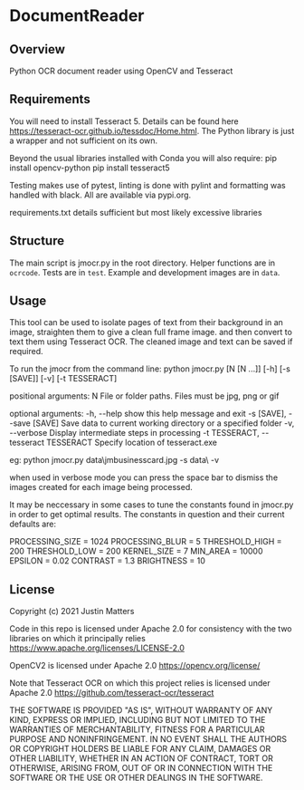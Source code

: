 # DocumentReader

## Overview
Python OCR document reader using OpenCV and Tesseract

## Requirements

You will need to install Tesseract 5. Details can be found here
https://tesseract-ocr.github.io/tessdoc/Home.html. 
The Python library is just a wrapper and not sufficient on its own.

Beyond the usual libraries installed with Conda you will also require:
pip install opencv-python
pip install tesseract5

Testing makes use of pytest, linting is done with pylint and formatting was 
handled with black. All are available via pypi.org.

requirements.txt details sufficient but most likely excessive libraries

## Structure

The main script is jmocr.py in the root directory. 
Helper functions are in `ocrcode`.
Tests are in `test`.
Example and development images are in `data`.

## Usage

This tool can be used to isolate pages of text from their background in an
image, straighten them to give a clean full frame image. and then convert to
text them using Tesseract OCR. The cleaned image and text can be saved if
required.

To run the jmocr from the command line:
python jmocr.py [N [N ...]] [-h] [-s [SAVE]] [-v] [-t TESSERACT]

positional arguments:
  N                     File or folder paths. Files must be jpg, png or gif

optional arguments:
  -h, --help            show this help message and exit
  -s [SAVE], --save [SAVE]
                        Save data to current working directory or a specified 
                        folder
  -v, --verbose         Display intermediate steps in processing
  -t TESSERACT, --tesseract TESSERACT
                        Specify location of tesseract.exe

eg:
python jmocr.py data\jmbusinesscard.jpg  -s data\ -v

when used in verbose mode you can press the space bar to dismiss the images
created for each image being processed.

It may be neccessary in some cases to tune the constants found in jmocr.py in
order to get optimal results. The constants in question and their current
defaults are:

PROCESSING_SIZE = 1024
PROCESSING_BLUR = 5
THRESHOLD_HIGH = 200
THRESHOLD_LOW = 200
KERNEL_SIZE = 7
MIN_AREA = 10000
EPSILON = 0.02
CONTRAST = 1.3
BRIGHTNESS = 10

## License

Copyright (c) 2021 Justin Matters

Code in this repo is licensed under Apache 2.0 for consistency with the two
libraries on which it principally relies
https://www.apache.org/licenses/LICENSE-2.0

OpenCV2 is licensed under Apache 2.0
https://opencv.org/license/

Note that Tesseract OCR on which this project relies is licensed under Apache 2.0
https://github.com/tesseract-ocr/tesseract

THE SOFTWARE IS PROVIDED "AS IS", WITHOUT WARRANTY OF ANY KIND, EXPRESS OR
IMPLIED, INCLUDING BUT NOT LIMITED TO THE WARRANTIES OF MERCHANTABILITY,
FITNESS FOR A PARTICULAR PURPOSE AND NONINFRINGEMENT. IN NO EVENT SHALL THE
AUTHORS OR COPYRIGHT HOLDERS BE LIABLE FOR ANY CLAIM, DAMAGES OR OTHER
LIABILITY, WHETHER IN AN ACTION OF CONTRACT, TORT OR OTHERWISE, ARISING FROM,
OUT OF OR IN CONNECTION WITH THE SOFTWARE OR THE USE OR OTHER DEALINGS IN THE
SOFTWARE.
